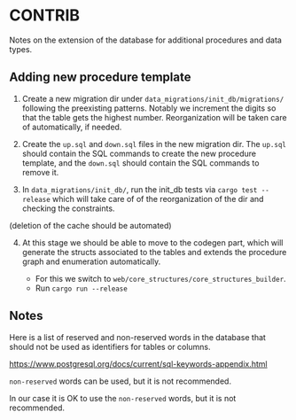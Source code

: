 # CONTRIB

Notes on the extension of the database for additional procedures and data types.

## Adding new procedure template

1. Create a new migration dir under `data_migrations/init_db/migrations/` following the preexisting patterns.
Notably we increment the digits so that the table gets the highest number. Reorganization will be taken care of automatically, if needed.

2. Create the `up.sql` and `down.sql` files in the new migration dir.
The `up.sql` should contain the SQL commands to create the new procedure template, and the `down.sql` should contain the SQL commands to remove it.

3. In `data_migrations/init_db/`, run the init_db tests via `cargo test --release` which will take care of of the reorganization of the dir and checking the constraints.

(deletion of the cache should be automated)

4. At this stage we should be able to move to the codegen part, which will generate the structs associated to the tables and extends the procedure graph and enumeration automatically.

    - For this we switch to `web/core_structures/core_structures_builder`.
    - Run `cargo run --release`




## Notes

Here is a list of reserved and non-reserved words in the database that should not be used as identifiers for tables or columns.

https://www.postgresql.org/docs/current/sql-keywords-appendix.html

`non-reserved` words can be used, but it is not recommended.

In our case it is OK to use the `non-reserved` words, but it is not recommended.